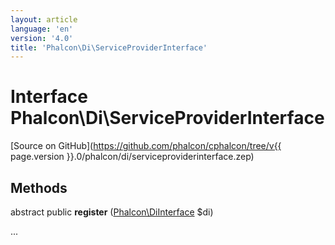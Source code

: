 ```yaml
---
layout: article
language: 'en'
version: '4.0'
title: 'Phalcon\Di\ServiceProviderInterface'
---
```

# Interface **Phalcon\Di\ServiceProviderInterface**

[Source on GitHub](https://github.com/phalcon/cphalcon/tree/v{{ page.version }}.0/phalcon/di/serviceproviderinterface.zep)

## Methods
abstract public  **register** ([Phalcon\DiInterface](Phalcon_DiInterface) $di)

...


